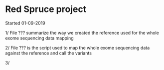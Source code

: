# Red Spruce project 

Started 01-09-2019

1/ File ??? summarize the way we created the reference used for the whole exome sequencing data mapping

2/ File ??? is the script used to map the whole exome sequencing data against the reference and call the variants

3/


